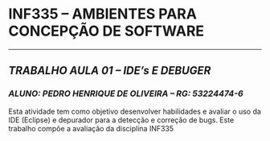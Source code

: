 # **INF335 – AMBIENTES PARA CONCEPÇÃO DE SOFTWARE**
***
## *TRABALHO AULA 01 – IDE’s E DEBUGER*
### *ALUNO: PEDRO HENRIQUE DE OLIVEIRA – RG: 53224474-6*

Esta atividade tem como objetivo desenvolver habilidades e avaliar o uso da IDE (Eclipse) e depurador para a detecção e correção de bugs. Este trabalho compõe a avaliação da disciplina INF335
